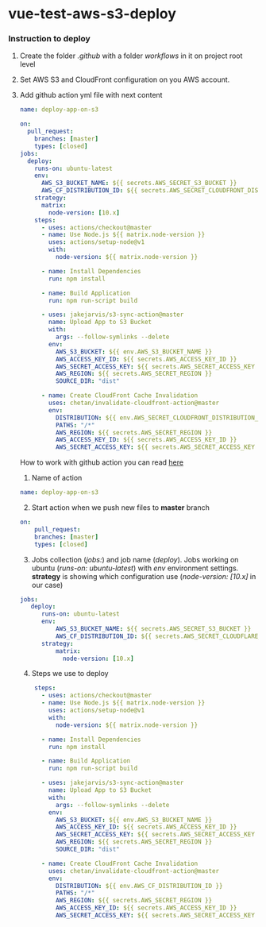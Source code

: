 # vue-test-aws-s3-deploy

### Instruction to deploy
1. Create the folder *.github* with a folder *workflows* in it on project root level
2. Set AWS S3 and CloudFront configuration on you AWS account.    



2. Add github action yml file with next content
    ```yaml
    name: deploy-app-on-s3
    
    on:
      pull_request:
        branches: [master]
        types: [closed]
    jobs:
      deploy:
        runs-on: ubuntu-latest
        env:
          AWS_S3_BUCKET_NAME: ${{ secrets.AWS_SECRET_S3_BUCKET }}
          AWS_CF_DISTRIBUTION_ID: ${{ secrets.AWS_SECRET_CLOUDFRONT_DISTRIBUTION_ID }}
        strategy:
          matrix:
            node-version: [10.x]
        steps:
          - uses: actions/checkout@master
          - name: Use Node.js ${{ matrix.node-version }}
            uses: actions/setup-node@v1
            with:
              node-version: ${{ matrix.node-version }}
    
          - name: Install Dependencies
            run: npm install
    
          - name: Build Application
            run: npm run-script build
    
          - uses: jakejarvis/s3-sync-action@master
            name: Upload App to S3 Bucket
            with:
              args: --follow-symlinks --delete
            env:
              AWS_S3_BUCKET: ${{ env.AWS_S3_BUCKET_NAME }}
              AWS_ACCESS_KEY_ID: ${{ secrets.AWS_ACCESS_KEY_ID }}
              AWS_SECRET_ACCESS_KEY: ${{ secrets.AWS_SECRET_ACCESS_KEY }}
              AWS_REGION: ${{ secrets.AWS_SECRET_REGION }}
              SOURCE_DIR: "dist"
    
          - name: Create CloudFront Cache Invalidation
            uses: chetan/invalidate-cloudfront-action@master
            env:
              DISTRIBUTION: ${{ env.AWS_SECRET_CLOUDFRONT_DISTRIBUTION_ID }}
              PATHS: "/*"
              AWS_REGION: ${{ secrets.AWS_SECRET_REGION }}
              AWS_ACCESS_KEY_ID: ${{ secrets.AWS_ACCESS_KEY_ID }}
              AWS_SECRET_ACCESS_KEY: ${{ secrets.AWS_SECRET_ACCESS_KEY }}
    ```
    How to work with github action you can read [here](url=https://github.com/github/actions-cheat-sheet/blob/master/actions-cheat-sheet.pdf)
    1. Name of action
    ```yaml
    name: deploy-app-on-s3
    ```

    2. Start action when we push new files to **master** branch
    ```yaml
    on:
        pull_request:
        branches: [master]
        types: [closed]
    ```
    3. Jobs collection (*jobs:*) and job name (*deploy*). Jobs working on ubuntu (*runs-on: ubuntu-latest*) with *env* environment settings. **strategy** is showing which configuration use (*node-version: [10.x]* in our case)  
    ```yaml
    jobs:
       deploy:
          runs-on: ubuntu-latest
          env:
              AWS_S3_BUCKET_NAME: ${{ secrets.AWS_SECRET_S3_BUCKET }}
              AWS_CF_DISTRIBUTION_ID: ${{ secrets.AWS_SECRET_CLOUDFLARE_DISTRIBUTION_ID }}
          strategy:
              matrix:
                node-version: [10.x]   
    ```   
   4. Steps we use to deploy
    ```yaml
        steps:
          - uses: actions/checkout@master
          - name: Use Node.js ${{ matrix.node-version }}
            uses: actions/setup-node@v1
            with:
              node-version: ${{ matrix.node-version }}
    
          - name: Install Dependencies
            run: npm install
    
          - name: Build Application
            run: npm run-script build
    
          - uses: jakejarvis/s3-sync-action@master
            name: Upload App to S3 Bucket
            with:
              args: --follow-symlinks --delete
            env:
              AWS_S3_BUCKET: ${{ env.AWS_S3_BUCKET_NAME }}
              AWS_ACCESS_KEY_ID: ${{ secrets.AWS_ACCESS_KEY_ID }}
              AWS_SECRET_ACCESS_KEY: ${{ secrets.AWS_SECRET_ACCESS_KEY }}
              AWS_REGION: ${{ secrets.AWS_SECRET_REGION }}
              SOURCE_DIR: "dist"
    
          - name: Create CloudFront Cache Invalidation
            uses: chetan/invalidate-cloudfront-action@master
            env:
              DISTRIBUTION: ${{ env.AWS_CF_DISTRIBUTION_ID }}
              PATHS: "/*"
              AWS_REGION: ${{ secrets.AWS_SECRET_REGION }}
              AWS_ACCESS_KEY_ID: ${{ secrets.AWS_ACCESS_KEY_ID }}
              AWS_SECRET_ACCESS_KEY: ${{ secrets.AWS_SECRET_ACCESS_KEY }}
    ```